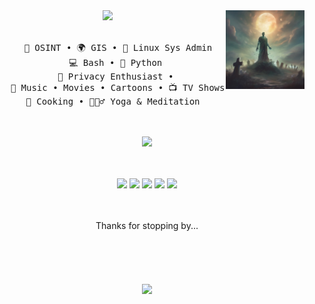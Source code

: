 <div align="center">
<img src="Zombi3.jpg" width="25%" align="right" />
<img src="https://readme-typing-svg.demolab.com?font=Inconsolata&weight=500&size=50&duration=4000&pause=300&color=A7A459&center=true&vCenter=true&multiline=true&repeat=false&random=false&width=1300&height=140&lines=Hello+hello;I'm+Zombi3%2C+an+OSINT+analyst+and+privacy+nut+%E2%9C%A9" width="70%" />
<br><br>
<pre>
    🥷 OSINT • 🌍 GIS • 🐧 Linux Sys Admin
    💻 Bash • 🐍 Python 
    🥸 Privacy Enthusiast • 
    🎵 Music • Movies • Cartoons • 📺 TV Shows • AI 
    🍔 Cooking • 🧘🏽‍♂️ Yoga & Meditation  
</pre>
<br><br>
<img src="https://media1.tenor.com/m/YvFHfTEKg_IAAAAC/zombie-age-%D0%B7%D0%BE%D0%BC%D0%B1%D0%B8.gif" al="zombie walking gif" height="100" />
<br><br><br>
    

[![](https://img.shields.io/badge/X-000000?style=for-the-badge&logo=x&logoColor=white)](https://x.com/midnit3_Z0mbi3)
[![](https://img.shields.io/badge/Discord-7289DA?style=for-the-badge&logo=discord&logoColor=white)](https://discordapp.com/users/1204982186755752050)
[![](https://img.shields.io/badge/-HackTheBox-%239FEF00?style=for-the-badge&logo=hackthebox&logoColor=white)](https://app.hackthebox.com/profile/1947172)
[![](https://img.shields.io/badge/Wire-B71C1C?style=for-the-badge&logo=wire&logoColor=white)](https://account.wire.com/user-profile/?id=7830b3f6-705d-48ab-9c55-4fe601d35ed0)
[![](https://img.shields.io/badge/ProtonMail-8B89CC?style=for-the-badge&logo=protonmail&logoColor=white)](mailto:midnit3Z0mbi3@proton.me)
</div>
<br><br>
<div align="center">
    Thanks for stopping by... 

</div>
<br><br><br>
<br><br>
<div align="center">
    <img src="https://y.yarn.co/c589fa88-3773-4bde-ba1c-235ee1b323d3_text.gif" al="dale, from king of the hill tv show"/>
</div>
<br><br><br>
